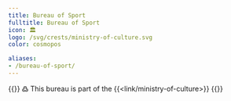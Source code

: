 ```yaml
---
title: Bureau of Sport
fulltitle: Bureau of Sport
icon: 🏛️
logo: /svg/crests/ministry-of-culture.svg
color: cosmopos

aliases:
- /bureau-of-sport/
---
```

{{<note>}}
߷ This bureau is part of the {{<link/ministry-of-culture>}}
{{</note>}}